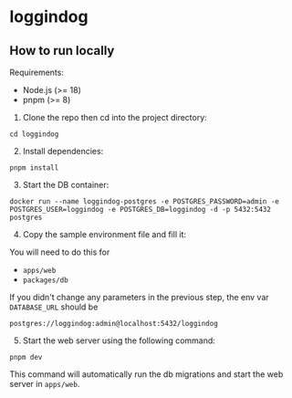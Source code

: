 # loggindog

## How to run locally

Requirements:

- Node.js (>= 18)
- pnpm (>= 8)

1. Clone the repo then cd into the project directory:

```
cd loggindog
```

2. Install dependencies:

```
pnpm install
```

3. Start the DB container:

```
docker run --name loggindog-postgres -e POSTGRES_PASSWORD=admin -e POSTGRES_USER=loggindog -e POSTGRES_DB=loggindog -d -p 5432:5432 postgres
```

4. Copy the sample environment file and fill it:

You will need to do this for

- `apps/web`
- `packages/db`

If you didn't change any parameters in the previous step, the env var `DATABASE_URL` should be

`postgres://loggindog:admin@localhost:5432/loggindog`

5. Start the web server using the following command:

```
pnpm dev
```

This command will automatically run the db migrations and start the web server in `apps/web`.
